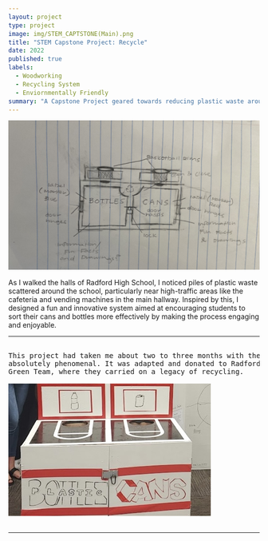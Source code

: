 ```yaml
---
layout: project
type: project
image: img/STEM_CAPTSTONE(Main).png
title: "STEM Capstone Project: Recycle"
date: 2022
published: true
labels:
  - Woodworking
  - Recycling System
  - Enviornmentally Friendly
summary: "A Capstone Project geared towards reducing plastic waste around my high school."
---
```


<img class="img-fluid" src="../img/STEM-Pic(4).jpg"> 

As I walked the halls of Radford High School, I noticed piles
of plastic waste scattered around the school, particularly near
high-traffic areas like the cafeteria and vending machines in the main hallway.
Inspired by this, I designed a fun and innovative system aimed at encouraging
students to sort their cans and bottles more effectively by making
the process engaging and enjoyable.

<hr>

<pre>

This project had taken me about two to three months with the end product looking
absolutely phenomenal. It was adapted and donated to Radford High School's
Green Team, where they carried on a legacy of recycling.

<img class="img-fluid" src="../img/STEM-Pic(Finale).jpg">

</pre>

<hr>
